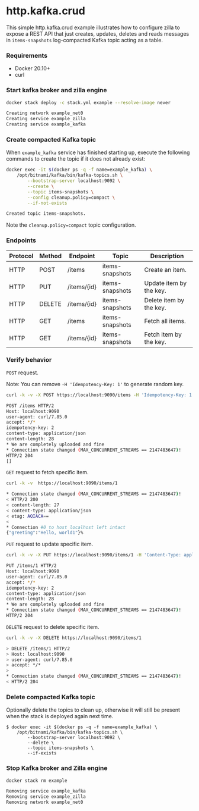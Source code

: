 # http.kafka.crud
This simple http.kafka.crud example illustrates how to configure zilla to expose a REST API that just creates, updates, deletes and reads messages in `items-snapshots` log-compacted Kafka topic acting as a table.

### Requirements
 - Docker 20.10+
 - curl

### Start kafka broker and zilla engine
```bash
docker stack deploy -c stack.yml example --resolve-image never
```

```bash
Creating network example_net0
Creating service example_zilla
Creating service example_kafka
```

### Create compacted Kafka topic
When `example_kafka` service has finished starting up, execute the following commands to create the topic if it does not already exist:

```bash
docker exec -it $(docker ps -q -f name=example_kafka) \
    /opt/bitnami/kafka/bin/kafka-topics.sh \
        --bootstrap-server localhost:9092 \
        --create \
        --topic items-snapshots \
        --config cleanup.policy=compact \
        --if-not-exists
```

```bash
Created topic items-snapshots.
```
Note the `cleanup.policy=compact` topic configuration.

### Endpoints

| Protocol | Method | Endpoint    | Topic           | Description             |
|----------|--------|-------------|-----------------|-------------------------|
| HTTP     | POST   | /items      | items-snapshots | Create an item.         |
| HTTP     | PUT    | /items/{id} | items-snapshots | Update item by the key. |
| HTTP     | DELETE | /items/{id} | items-snapshots | Delete item by the key. |
| HTTP     | GET    | /items      | items-snapshots | Fetch all items.        |
| HTTP     | GET    | /items/{id} | items-snapshots | Fetch item by the key.  |


### Verify behavior
`POST` request.

Note: You can remove `-H 'Idempotency-Key: 1'` to generate random key.

```bash
curl -k -v -X POST https://localhost:9090/items -H 'Idempotency-Key: 1'  -H 'Content-Type: application/json' -d '{"greeting":"Hello, world1"}'
```

```bash
POST /items HTTP/2
Host: localhost:9090
user-agent: curl/7.85.0
accept: */*
idempotency-key: 2
content-type: application/json
content-length: 28
* We are completely uploaded and fine
* Connection state changed (MAX_CONCURRENT_STREAMS == 2147483647)!
HTTP/2 204
[]
```

`GET` request to fetch specific item. 
```bash
curl -k -v  https://localhost:9090/items/1
```

```bash
* Connection state changed (MAX_CONCURRENT_STREAMS == 2147483647)!
< HTTP/2 200
< content-length: 27
< content-type: application/json
< etag: AQIACA==
<
* Connection #0 to host localhost left intact
{"greeting":"Hello, world1"}%
```

`PUT` request to update specific item.
```bash
curl -k -v -X PUT https://localhost:9090/items/1 -H 'Content-Type: application/json' -d '{"greeting":"Hello, world2"}'
```

```bash
PUT /items/1 HTTP/2
Host: localhost:9090
user-agent: curl/7.85.0
accept: */*
idempotency-key: 2
content-type: application/json
content-length: 28
* We are completely uploaded and fine
* Connection state changed (MAX_CONCURRENT_STREAMS == 2147483647)!
HTTP/2 204
```

`DELETE` request to delete specific item.
```bash
curl -k -v -X DELETE https://localhost:9090/items/1
```

```bash
> DELETE /items/1 HTTP/2
> Host: localhost:9090
> user-agent: curl/7.85.0
> accept: */*
>
* Connection state changed (MAX_CONCURRENT_STREAMS == 2147483647)!
< HTTP/2 204
```

### Delete compacted Kafka topic
Optionally delete the topics to clean up, otherwise it will still be present when the stack is deployed again next time.
```
$ docker exec -it $(docker ps -q -f name=example_kafka) \
    /opt/bitnami/kafka/bin/kafka-topics.sh \
        --bootstrap-server localhost:9092 \
        --delete \
        --topic items-snapshots \
        --if-exists
```

### Stop Kafka broker and Zilla engine
```bash
docker stack rm example
```

```bash
Removing service example_kafka
Removing service example_zilla
Removing network example_net0
```


